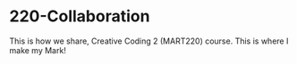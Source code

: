 # 220-Collaboration
This is how we share, Creative Coding 2 (MART220) course.
This is where I make my Mark!

